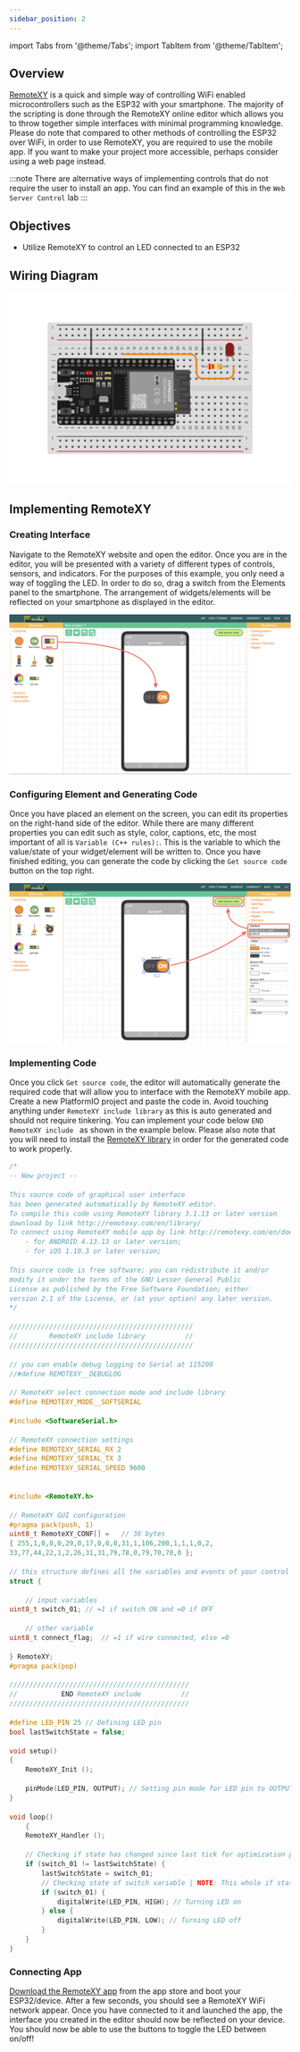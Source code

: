 ```yaml
---
sidebar_position: 2
---
```


import Tabs from '@theme/Tabs';
import TabItem from '@theme/TabItem';

## Overview

[RemoteXY](https://remotexy.com/) is a quick and simple way of controlling WiFi enabled microcontrollers such as the ESP32 with your smartphone. The majority of the scripting is done through the RemoteXY online editor which allows you to throw together simple interfaces with minimal programming knowledge. Please do note that compared to other methods of controlling the ESP32 over WiFi, in order to use RemoteXY, you are required to use the mobile app. If you want to make your project more accessible, perhaps consider using a web page instead.

:::note
    There are alternative ways of implementing controls that do not require the user to install an app. You can find an example of this in the ```Web Server Control``` lab
:::

## Objectives
- Utilize RemoteXY to control an LED connected to an ESP32

## Wiring Diagram
<p align="center">
  <img src="/img/LAB-BasicIO.png" alt="PlatformIO Banner"/>
</p>

## Implementing RemoteXY
### Creating Interface
Navigate to the RemoteXY website and open the editor. Once you are in the editor, you will be presented with a variety of different types of controls, sensors, and indicators. For the purposes of this example, you only need a way of toggling the LED. In order to do so, drag a switch from the Elements panel to the smartphone. The arrangement of widgets/elements will be reflected on your smartphone as displayed in the editor. 
<p align="center">
  <img src="/img/RemoteXYElements.png" alt="PlatformIO Banner"/>
</p>

### Configuring Element and Generating Code
Once you have placed an element on the screen, you can edit its properties on the right-hand side of the editor. While there are many different properties you can edit such as style, color, captions, etc, the most important of all is ```Variable (C++ rules):```. This is the variable to which the value/state of your widget/element will be written to. Once you have finished editing, you can generate the code by clicking the ```Get source code``` button on the top right. 
<p align="center">
  <img src="/img/RemoteXYCode.png" alt="PlatformIO Banner"/>
</p>

### Implementing Code
Once you click ```Get source code```, the editor will automatically generate the required code that will allow you to interface with the RemoteXY mobile app. Create a new PlatformIO project and paste the code in. Avoid touching anything under ```RemoteXY include library``` as this is auto generated and should not require tinkering. You can implement your code below ```END RemoteXY include ``` as shown in the example below. 
Please also note that you will need to install the [RemoteXY library](https://registry.platformio.org/libraries/remotexy/RemoteXY) in order for the generated code to work properly. 

```cpp
/*
-- New project --

This source code of graphical user interface 
has been generated automatically by RemoteXY editor.
To compile this code using RemoteXY library 3.1.13 or later version 
download by link http://remotexy.com/en/library/
To connect using RemoteXY mobile app by link http://remotexy.com/en/download/                   
    - for ANDROID 4.13.13 or later version;
    - for iOS 1.10.3 or later version;
    
This source code is free software; you can redistribute it and/or
modify it under the terms of the GNU Lesser General Public
License as published by the Free Software Foundation; either
version 2.1 of the License, or (at your option) any later version.    
*/

//////////////////////////////////////////////
//        RemoteXY include library          //
//////////////////////////////////////////////

// you can enable debug logging to Serial at 115200
//#define REMOTEXY__DEBUGLOG    

// RemoteXY select connection mode and include library 
#define REMOTEXY_MODE__SOFTSERIAL

#include <SoftwareSerial.h>

// RemoteXY connection settings 
#define REMOTEXY_SERIAL_RX 2
#define REMOTEXY_SERIAL_TX 3
#define REMOTEXY_SERIAL_SPEED 9600


#include <RemoteXY.h>

// RemoteXY GUI configuration  
#pragma pack(push, 1)  
uint8_t RemoteXY_CONF[] =   // 36 bytes
{ 255,1,0,0,0,29,0,17,0,0,0,31,1,106,200,1,1,1,0,2,
33,77,44,22,1,2,26,31,31,79,78,0,79,70,70,0 };

// this structure defines all the variables and events of your control interface 
struct {

    // input variables
uint8_t switch_01; // =1 if switch ON and =0 if OFF

    // other variable
uint8_t connect_flag;  // =1 if wire connected, else =0

} RemoteXY;   
#pragma pack(pop)

/////////////////////////////////////////////
//           END RemoteXY include          //
/////////////////////////////////////////////

#define LED_PIN 25 // Defining LED pin 
bool lastSwitchState = false; 

void setup() 
{
    RemoteXY_Init (); 

    pinMode(LED_PIN, OUTPUT); // Setting pin mode for LED pin to OUTPUT
}

void loop() 
    { 
    RemoteXY_Handler ();

    // Checking if state has changed since last tick for optimization purposes
    if (switch_01 != lastSwitchState) {
        lastSwitchState = switch_01;
        // Checking state of switch variable | NOTE: This whole if statement can be replaced with a ternary 
        if (switch_01) {
            digitalWrite(LED_PIN, HIGH); // Turning LED on
        } else { 
            digitalWrite(LED_PIN, LOW); // Turning LED off
        }
    } 
}
```

### Connecting App 
[Download the RemoteXY app](https://remotexy.com/en/download/) from the app store and boot your ESP32/device. After a few seconds, you should see a RemoteXY WiFi network appear.
Once you have connected to it and launched the app, the interface you created in the editor should now be reflected on your device. You should now be able
to use the buttons to toggle the LED between on/off! 



